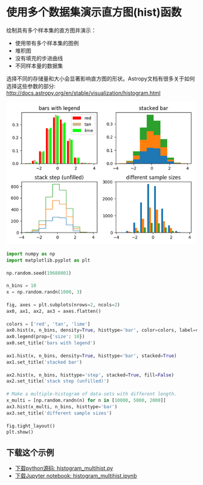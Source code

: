 # 使用多个数据集演示直方图(hist)函数

绘制具有多个样本集的直方图并演示：

- 使用带有多个样本集的图例
- 堆积图
- 没有填充的步进曲线
- 不同样本量的数据集

选择不同的存储量和大小会显著影响直方图的形状。Astropy文档有很多关于如何选择这些参数的部分: http://docs.astropy.org/en/stable/visualization/histogram.html


![多个数据集演示直方图](/static/images/gallery/sphx_glr_histogram_multihist_001.png)

```python
import numpy as np
import matplotlib.pyplot as plt

np.random.seed(19680801)

n_bins = 10
x = np.random.randn(1000, 3)

fig, axes = plt.subplots(nrows=2, ncols=2)
ax0, ax1, ax2, ax3 = axes.flatten()

colors = ['red', 'tan', 'lime']
ax0.hist(x, n_bins, density=True, histtype='bar', color=colors, label=colors)
ax0.legend(prop={'size': 10})
ax0.set_title('bars with legend')

ax1.hist(x, n_bins, density=True, histtype='bar', stacked=True)
ax1.set_title('stacked bar')

ax2.hist(x, n_bins, histtype='step', stacked=True, fill=False)
ax2.set_title('stack step (unfilled)')

# Make a multiple-histogram of data-sets with different length.
x_multi = [np.random.randn(n) for n in [10000, 5000, 2000]]
ax3.hist(x_multi, n_bins, histtype='bar')
ax3.set_title('different sample sizes')

fig.tight_layout()
plt.show()
```

## 下载这个示例
            
- [下载python源码: histogram_multihist.py](https://matplotlib.org/_downloads/histogram_multihist.py)
- [下载Jupyter notebook: histogram_multihist.ipynb](https://matplotlib.org/_downloads/histogram_multihist.ipynb)